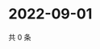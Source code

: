 # 2022-09-01

共 0 条

<!-- BEGIN WEIBO -->
<!-- 最后更新时间 Thu Sep 01 2022 21:35:19 GMT+0800 (China Standard Time) -->

<!-- END WEIBO -->

